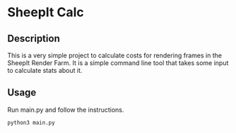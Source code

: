 # SheepIt Calc

## Description

This is a very simple project to calculate costs 
for rendering frames in the SheepIt Render Farm. 
It is a simple command line tool that takes some 
input to calculate stats about it. 


## Usage

Run main.py and follow the instructions.

```
python3 main.py
```